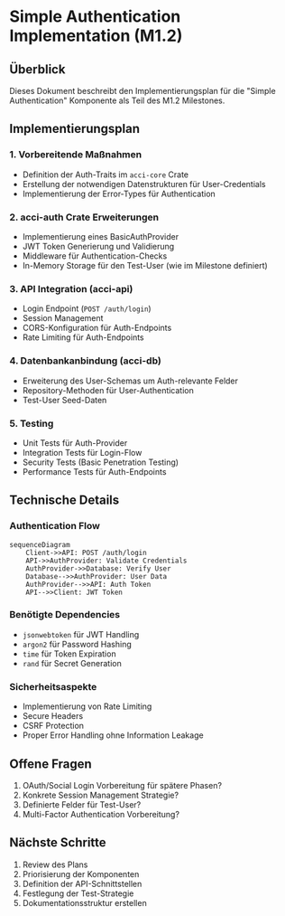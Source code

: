 # Simple Authentication Implementation (M1.2)

## Überblick

Dieses Dokument beschreibt den Implementierungsplan für die "Simple Authentication" Komponente als Teil des M1.2 Milestones.

## Implementierungsplan

### 1. Vorbereitende Maßnahmen

- Definition der Auth-Traits im `acci-core` Crate
- Erstellung der notwendigen Datenstrukturen für User-Credentials
- Implementierung der Error-Types für Authentication

### 2. acci-auth Crate Erweiterungen

- Implementierung eines BasicAuthProvider
- JWT Token Generierung und Validierung
- Middleware für Authentication-Checks
- In-Memory Storage für den Test-User (wie im Milestone definiert)

### 3. API Integration (acci-api)

- Login Endpoint (`POST /auth/login`)
- Session Management
- CORS-Konfiguration für Auth-Endpoints
- Rate Limiting für Auth-Endpoints

### 4. Datenbankanbindung (acci-db)

- Erweiterung des User-Schemas um Auth-relevante Felder
- Repository-Methoden für User-Authentication
- Test-User Seed-Daten

### 5. Testing

- Unit Tests für Auth-Provider
- Integration Tests für Login-Flow
- Security Tests (Basic Penetration Testing)
- Performance Tests für Auth-Endpoints

## Technische Details

### Authentication Flow

```mermaid
sequenceDiagram
    Client->>API: POST /auth/login
    API->>AuthProvider: Validate Credentials
    AuthProvider->>Database: Verify User
    Database-->>AuthProvider: User Data
    AuthProvider-->>API: Auth Token
    API-->>Client: JWT Token
```

### Benötigte Dependencies

- `jsonwebtoken` für JWT Handling
- `argon2` für Password Hashing
- `time` für Token Expiration
- `rand` für Secret Generation

### Sicherheitsaspekte

- Implementierung von Rate Limiting
- Secure Headers
- CSRF Protection
- Proper Error Handling ohne Information Leakage

## Offene Fragen

1. OAuth/Social Login Vorbereitung für spätere Phasen?
2. Konkrete Session Management Strategie?
3. Definierte Felder für Test-User?
4. Multi-Factor Authentication Vorbereitung?

## Nächste Schritte

1. Review des Plans
2. Priorisierung der Komponenten
3. Definition der API-Schnittstellen
4. Festlegung der Test-Strategie
5. Dokumentationsstruktur erstellen
